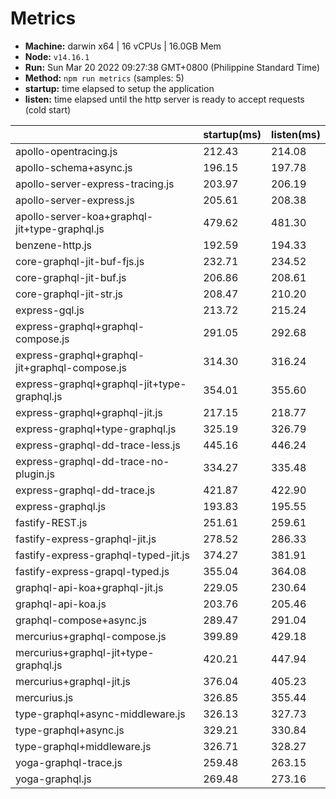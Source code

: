 
# Metrics
* __Machine:__ darwin x64 | 16 vCPUs | 16.0GB Mem
* __Node:__ `v14.16.1`
* __Run:__ Sun Mar 20 2022 09:27:38 GMT+0800 (Philippine Standard Time)
* __Method:__ `npm run metrics` (samples: 5)
* __startup:__ time elapsed to setup the application
* __listen:__ time elapsed until the http server is ready to accept requests (cold start)

|                                                | startup(ms) | listen(ms) |
| -                                              | -           | -          |
| apollo-opentracing.js                          | 212.43      | 214.08     |
| apollo-schema+async.js                         | 196.15      | 197.78     |
| apollo-server-express-tracing.js               | 203.97      | 206.19     |
| apollo-server-express.js                       | 205.61      | 208.38     |
| apollo-server-koa+graphql-jit+type-graphql.js  | 479.62      | 481.30     |
| benzene-http.js                                | 192.59      | 194.33     |
| core-graphql-jit-buf-fjs.js                    | 232.71      | 234.52     |
| core-graphql-jit-buf.js                        | 206.86      | 208.61     |
| core-graphql-jit-str.js                        | 208.47      | 210.20     |
| express-gql.js                                 | 213.72      | 215.24     |
| express-graphql+graphql-compose.js             | 291.05      | 292.68     |
| express-graphql+graphql-jit+graphql-compose.js | 314.30      | 316.24     |
| express-graphql+graphql-jit+type-graphql.js    | 354.01      | 355.60     |
| express-graphql+graphql-jit.js                 | 217.15      | 218.77     |
| express-graphql+type-graphql.js                | 325.19      | 326.79     |
| express-graphql-dd-trace-less.js               | 445.16      | 446.24     |
| express-graphql-dd-trace-no-plugin.js          | 334.27      | 335.48     |
| express-graphql-dd-trace.js                    | 421.87      | 422.90     |
| express-graphql.js                             | 193.83      | 195.55     |
| fastify-REST.js                                | 251.61      | 259.61     |
| fastify-express-graphql-jit.js                 | 278.52      | 286.33     |
| fastify-express-graphql-typed-jit.js           | 374.27      | 381.91     |
| fastify-express-grapql-typed.js                | 355.04      | 364.08     |
| graphql-api-koa+graphql-jit.js                 | 229.05      | 230.64     |
| graphql-api-koa.js                             | 203.76      | 205.46     |
| graphql-compose+async.js                       | 289.47      | 291.04     |
| mercurius+graphql-compose.js                   | 399.89      | 429.18     |
| mercurius+graphql-jit+type-graphql.js          | 420.21      | 447.94     |
| mercurius+graphql-jit.js                       | 376.04      | 405.23     |
| mercurius.js                                   | 326.85      | 355.44     |
| type-graphql+async-middleware.js               | 326.13      | 327.73     |
| type-graphql+async.js                          | 329.21      | 330.84     |
| type-graphql+middleware.js                     | 326.71      | 328.27     |
| yoga-graphql-trace.js                          | 259.48      | 263.15     |
| yoga-graphql.js                                | 269.48      | 273.16     |
